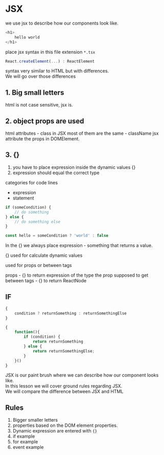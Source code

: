 # JSX

we use jsx to describe how our components look like.  

```javascript
<h1>
	hello world
</h1>
```

place jsx syntax in this file extension
`*.tsx`

```typescript
React.createElement(...) : ReactElement
```

syntax very similar to HTML but with differences.  
We will go over those differences


## 1. Big small letters

html is not case sensitive, jsx is.

## 2. object props are used

html attributes - class
in JSX most of them are the same - className
jsx attribute the props in DOMElement.

## 3. {}

1. you have to place expression inside the dynamic values {}
2. expression should equal the correct type


categories for code lines

- expression
- statement 

```javascript
if (someCondition) {
	// do something
} else {
	// do something else
}

const hello = someCondition ? 'world' : false
```
In the {} we always place expression - something that returns a value.

{} used for calculate dynamic values

used for props or between tags

props - {} to return expression of the type the prop supposed to get
between tags - {} to return ReactNode

## IF

```typescript
{
	condition ? returnSomething : returnSomethingElse
}

{
	function(){
		if (condition) {
			return returnSomething
		} else {
			return returnSomethingElse;
		}
	}()
}
```









JSX is our paint brush where we can describe how our component looks like.  
In this lesson we will cover ground rules regarding JSX.  
We will compare the difference between JSX and HTML



## Rules

1. Bigger smaller letters
2. properties based on the DOM element properties.
3. Dynamic expression are entered with `{}`
4. if example
5. for example
6. event example